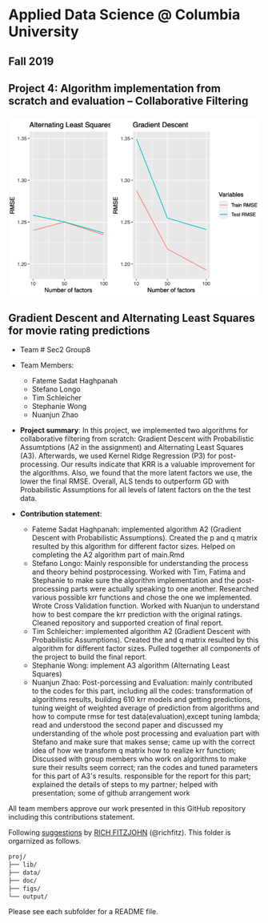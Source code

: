 # Applied Data Science @ Columbia University
## Fall 2019
## Project 4: Algorithm implementation from scratch and evaluation – Collaborative Filtering

### ![](figs/Final-result.png)

## Gradient Descent and Alternating Least Squares for movie rating predictions

+ Team # Sec2 Group8
+ Team Members:
	+ Fateme Sadat Haghpanah
	+ Stefano Longo
	+ Tim Schleicher
	+ Stephanie Wong
	+ Nuanjun Zhao

+ **Project summary**: In this project, we implemented two algorithms for collaborative filtering from scratch: Gradient Descent with Probabilistic Assumtptions (A2 in the assignment) and Alternating Least Squares (A3). Afterwards, we used Kernel Ridge Regression (P3) for post-processing. Our results indicate that KRR is a valuable improvement for the algorithms. Also, we found that the more latent factors we use, the lower the final RMSE. Overall, ALS tends to outperform GD with Probabilistic Assumptions for all levels of latent factors on the the test data.

+ **Contribution statement**:
	+ Fateme Sadat Haghpanah: implemented algorithm A2 (Gradient Descent with Probabilistic Assumptions). Created the p and q matrix resulted by this algorithm for different factor sizes. Helped on completing the A2 algorithm part of main.Rmd
	+ Stefano Longo: Mainly responsible for understanding the process and theory behind postprocessing. Worked with Tim, Fatima and Stephanie to make sure the algorithm implementation and the post-processing parts were actually speaking to one another. Researched various possible krr functions and chose the one we implemented. Wrote Cross Validation function. Worked with Nuanjun to understand how to best compare the krr prediction with the original ratings. Cleaned repository and supported creation of final report.
	+ Tim Schleicher: implemented algorithm A2 (Gradient Descent with Probabilistic Assumptions). Created the and q matrix resulted by this algorithm for different factor sizes. Pulled together all components of the project to build the final report.
	+ Stephanie Wong: implement A3 algorithm (Alternating Least Squares)
	+ Nuanjun Zhao: Post-porcessing and Evaluation: mainly contributed to the codes for this part, including all the codes: transformation of algorithms results, building 610 krr models and getting predictions, tuning weight of weighted average of prediction from algorithms and how to compute rmse for test data(evaluation),except tuning lambda; read and understood the second paper and discussed my understanding of the whole post processing and evaluation part with Stefano and make sure that makes sense; came up with the correct idea of how we transform q matrix how to realize krr function; Discussed with group members who work on algorithms to make sure their results seem correct; ran the codes and tuned parameters for this part of A3's results. responsible for the report for this part; explained the details of steps to my partner; helped with presentation; some of github arrangement work

All team members approve our work presented in this GitHub repository including this contributions statement.

Following [suggestions](http://nicercode.github.io/blog/2013-04-05-projects/) by [RICH FITZJOHN](http://nicercode.github.io/about/#Team) (@richfitz). This folder is orgarnized as follows.

```
proj/
├── lib/
├── data/
├── doc/
├── figs/
└── output/
```

Please see each subfolder for a README file.
